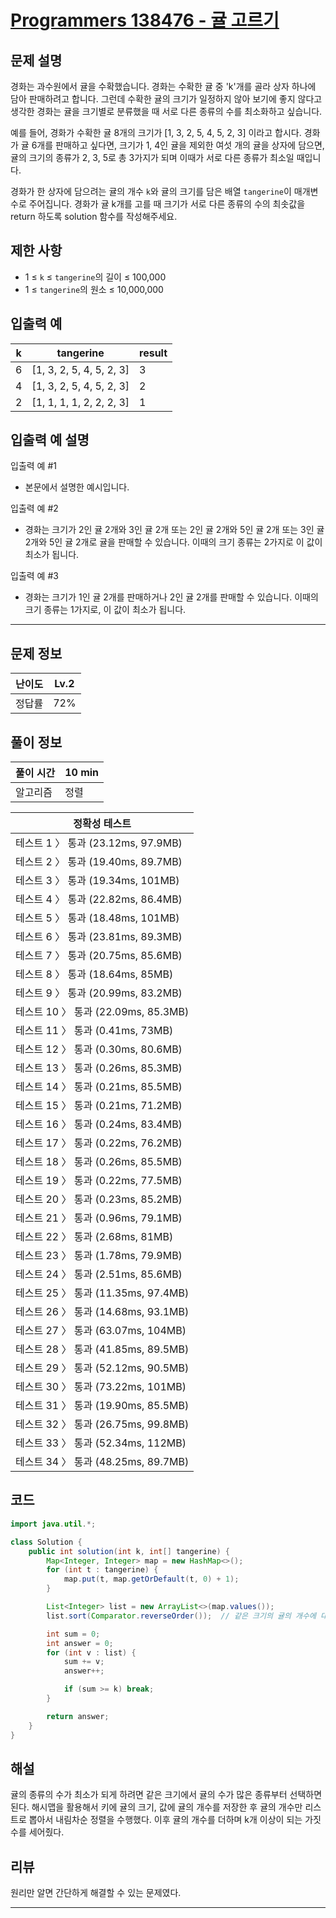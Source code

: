# [Programmers 138476 - 귤 고르기](https://school.programmers.co.kr/learn/courses/30/lessons/138476)

## 문제 설명

경화는 과수원에서 귤을 수확했습니다. 경화는 수확한 귤 중 'k'개를 골라 상자 하나에 담아 판매하려고 합니다. 그런데 수확한 귤의 크기가 일정하지 않아 보기에 좋지 않다고 생각한 경화는 귤을 크기별로 분류했을 때 서로 다른 종류의 수를 최소화하고 싶습니다.

예를 들어, 경화가 수확한 귤 8개의 크기가 [1, 3, 2, 5, 4, 5, 2, 3] 이라고 합시다. 경화가 귤 6개를 판매하고 싶다면, 크기가 1, 4인 귤을 제외한 여섯 개의 귤을 상자에 담으면, 귤의 크기의 종류가 2, 3, 5로 총 3가지가 되며 이때가 서로 다른 종류가 최소일 때입니다.

경화가 한 상자에 담으려는 귤의 개수 `k`와 귤의 크기를 담은 배열 `tangerine`이 매개변수로 주어집니다. 경화가 귤 k개를 고를 때 크기가 서로 다른 종류의 수의 최솟값을 return 하도록 solution 함수를 작성해주세요.

## 제한 사항

- 1 ≤ `k` ≤ `tangerine`의 길이 ≤ 100,000
- 1 ≤ `tangerine`의 원소 ≤ 10,000,000

## 입출력 예

| k   | tangerine                | result |
| --- | ------------------------ | ------ |
| 6   | [1, 3, 2, 5, 4, 5, 2, 3] | 3      |
| 4   | [1, 3, 2, 5, 4, 5, 2, 3] | 2      |
| 2   | [1, 1, 1, 1, 2, 2, 2, 3] | 1      |

## 입출력 예 설명

입출력 예 #1

- 본문에서 설명한 예시입니다.

입출력 예 #2

- 경화는 크기가 2인 귤 2개와 3인 귤 2개 또는 2인 귤 2개와 5인 귤 2개 또는 3인 귤 2개와 5인 귤 2개로 귤을 판매할 수 있습니다. 이때의 크기 종류는 2가지로 이 값이 최소가 됩니다.

입출력 예 #3

- 경화는 크기가 1인 귤 2개를 판매하거나 2인 귤 2개를 판매할 수 있습니다. 이때의 크기 종류는 1가지로, 이 값이 최소가 됩니다.

---

## 문제 정보

| 난이도 | Lv.2 |
| ------ | ---- |
| 정답률 | 72%  |

## 풀이 정보

| 풀이 시간 | 10 min |
| --------- | ------ |
| 알고리즘  | 정렬   |

| 정확성 테스트                       |
| ----------------------------------- |
| 테스트 1 〉 통과 (23.12ms, 97.9MB)  |
| 테스트 2 〉 통과 (19.40ms, 89.7MB)  |
| 테스트 3 〉 통과 (19.34ms, 101MB)   |
| 테스트 4 〉 통과 (22.82ms, 86.4MB)  |
| 테스트 5 〉 통과 (18.48ms, 101MB)   |
| 테스트 6 〉 통과 (23.81ms, 89.3MB)  |
| 테스트 7 〉 통과 (20.75ms, 85.6MB)  |
| 테스트 8 〉 통과 (18.64ms, 85MB)    |
| 테스트 9 〉 통과 (20.99ms, 83.2MB)  |
| 테스트 10 〉 통과 (22.09ms, 85.3MB) |
| 테스트 11 〉 통과 (0.41ms, 73MB)    |
| 테스트 12 〉 통과 (0.30ms, 80.6MB)  |
| 테스트 13 〉 통과 (0.26ms, 85.3MB)  |
| 테스트 14 〉 통과 (0.21ms, 85.5MB)  |
| 테스트 15 〉 통과 (0.21ms, 71.2MB)  |
| 테스트 16 〉 통과 (0.24ms, 83.4MB)  |
| 테스트 17 〉 통과 (0.22ms, 76.2MB)  |
| 테스트 18 〉 통과 (0.26ms, 85.5MB)  |
| 테스트 19 〉 통과 (0.22ms, 77.5MB)  |
| 테스트 20 〉 통과 (0.23ms, 85.2MB)  |
| 테스트 21 〉 통과 (0.96ms, 79.1MB)  |
| 테스트 22 〉 통과 (2.68ms, 81MB)    |
| 테스트 23 〉 통과 (1.78ms, 79.9MB)  |
| 테스트 24 〉 통과 (2.51ms, 85.6MB)  |
| 테스트 25 〉 통과 (11.35ms, 97.4MB) |
| 테스트 26 〉 통과 (14.68ms, 93.1MB) |
| 테스트 27 〉 통과 (63.07ms, 104MB)  |
| 테스트 28 〉 통과 (41.85ms, 89.5MB) |
| 테스트 29 〉 통과 (52.12ms, 90.5MB) |
| 테스트 30 〉 통과 (73.22ms, 101MB)  |
| 테스트 31 〉 통과 (19.90ms, 85.5MB) |
| 테스트 32 〉 통과 (26.75ms, 99.8MB) |
| 테스트 33 〉 통과 (52.34ms, 112MB)  |
| 테스트 34 〉 통과 (48.25ms, 89.7MB) |

## 코드

```java
import java.util.*;

class Solution {
    public int solution(int k, int[] tangerine) {
        Map<Integer, Integer> map = new HashMap<>();
        for (int t : tangerine) {
            map.put(t, map.getOrDefault(t, 0) + 1);
        }

        List<Integer> list = new ArrayList<>(map.values());
        list.sort(Comparator.reverseOrder());  // 같은 크기의 귤의 개수에 대해 내림차순 정렬

        int sum = 0;
        int answer = 0;
        for (int v : list) {
            sum += v;
            answer++;

            if (sum >= k) break;
        }

        return answer;
    }
}
```

## 해설

귤의 종류의 수가 최소가 되게 하려면 같은 크기에서 귤의 수가 많은 종류부터 선택하면 된다. 해시맵을 활용해서 키에 귤의 크기, 값에 귤의 개수를 저장한 후 귤의 개수만 리스트로 뽑아서 내림차순 정렬을 수행했다. 이후 귤의 개수를 더하며 k개 이상이 되는 가짓수를 세어줬다.

## 리뷰

원리만 알면 간단하게 해결할 수 있는 문제였다.

---
